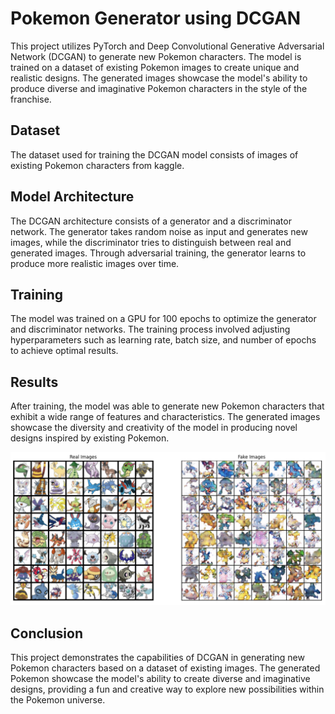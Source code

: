# Pokemon Generator using DCGAN

This project utilizes PyTorch and Deep Convolutional Generative Adversarial Network (DCGAN) to generate new Pokemon characters. The model is trained on a dataset of existing Pokemon images to create unique and realistic designs. The generated images showcase the model's ability to produce diverse and imaginative Pokemon characters in the style of the franchise.

## Dataset
The dataset used for training the DCGAN model consists of images of existing Pokemon characters from kaggle.

## Model Architecture
The DCGAN architecture consists of a generator and a discriminator network. The generator takes random noise as input and generates new images, while the discriminator tries to distinguish between real and generated images. Through adversarial training, the generator learns to produce more realistic images over time.

## Training
The model was trained on a GPU for 100 epochs to optimize the generator and discriminator networks. The training process involved adjusting hyperparameters such as learning rate, batch size, and number of epochs to achieve optimal results.

## Results
After training, the model was able to generate new Pokemon characters that exhibit a wide range of features and characteristics. The generated images showcase the diversity and creativity of the model in producing novel designs inspired by existing Pokemon.

<div style="text-align:center;">
    <img src="example.png" height="50%">
</div>

## Conclusion
This project demonstrates the capabilities of DCGAN in generating new Pokemon characters based on a dataset of existing images. The generated Pokemon showcase the model's ability to create diverse and imaginative designs, providing a fun and creative way to explore new possibilities within the Pokemon universe.
